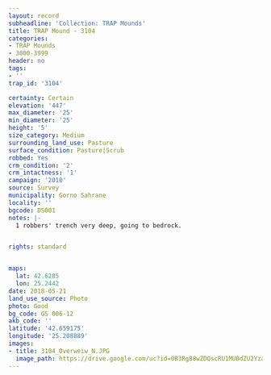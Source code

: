 ```yaml
---
layout: record
subheadline: 'Collection: TRAP Mounds'
title: TRAP Mound - 3104
categories:
- TRAP Mounds
- 3000-3999
header: no
tags:
- ''
trap_id: '3104'

certainty: Certain
elevation: '447'
max_diameter: '25'
min_diameter: '25'
height: '5'
size_category: Medium
surrounding_land_use: Pasture
surface_condition: Pasture|Scrub
robbed: Yes
crm_condition: '2'
crm_intactness: '1'
campaign: '2010'
source: Survey
municipality: Gorno Sahrane
locality: ''
bgcode: DS001
notes: |-
  1 robbers' trench very deep, going to bedrock.


rights: standard


maps:
  lat: 42.6285
  lon: 25.2442
date: 2018-05-21
land_use_source: Photo
photo: Good
bg_code: GS 006-12
akb_code: ''
latitude: '42.659175'
longitude: '25.208889'
images:
- title: 3104_Overweiw_N.JPG
  image_path: https://drive.google.com/uc?id=0B3Rg88wZDQscRU1MU0dZU2YzaHc
---
```

